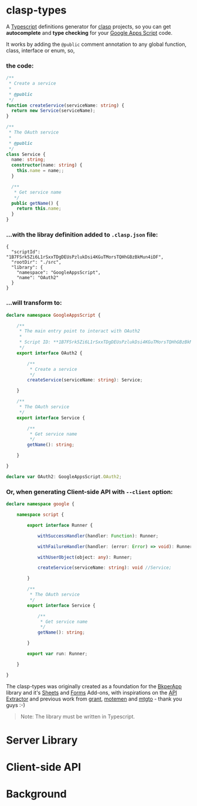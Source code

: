 [BkperApp]: https://github.com/bkper/bkper-app
[API Extractor]: https://api-extractor.com/
[grant]: https://github.com/grant/google-apps-script-dts
[motemen]: https://github.com/motemen/dts-google-apps-script
[mtgto]: https://github.com/mtgto/dts-google-apps-script-advanced
[Sheets]: https://chrome.google.com/webstore/detail/bkper-sheets/cgjnibofbefehaeeadeomaffglgfpkfl?hl=en
[Forms]: https://chrome.google.com/webstore/detail/bkper-forms/hfhnjepoehncolldclpdddgccibbpeda

# clasp-types

A [Typescript](https://www.typescriptlang.org/) definitions generator for [clasp](https://github.com/google/clasp) projects, so you can get **autocomplete** and **type checking** for your [Google Apps Script](https://developers.google.com/apps-script/) code.

It works by adding the ```@public``` comment annotation to any global function, class, interface or enum, so, 

### the code:

```ts
/**
 * Create a service
 * 
 * @public
 */
function createService(serviceName: string) {
  return new Service(serviceName);
}

/**
 * The OAuth service
 * 
 * @public
 */
class Service {
  name: string;
  constructor(name: string) {
    this.name = name;;
  }

  /**
   * Get service name
   */
  public getName() {
    return this.name;
  }
}

```
### ...with the **libray**  definition added to ```.clasp.json``` file:
```
{
  "scriptId": "1B7FSrk5Zi6L1rSxxTDgDEUsPzlukDsi4KGuTMorsTQHhGBzBkMun4iDF",
  "rootDir": "./src",
  "library": {
    "namespace": "GoogleAppsScript",
    "name": "OAuth2"
  }
}
```

### ...will transform to:

```ts
declare namespace GoogleAppsScript {

    /**
     * The main entry point to interact with OAuth2
     *
     * Script ID: **1B7FSrk5Zi6L1rSxxTDgDEUsPzlukDsi4KGuTMorsTQHhGBzBkMun4iDF**
     */
    export interface OAuth2 {

        /**
         * Create a service
         */
        createService(serviceName: string): Service;

    }

    /**
     * The OAuth service
     */
    export interface Service {

        /**
         * Get service name
         */
        getName(): string;

    }

}

declare var OAuth2: GoogleAppsScript.OAuth2;
```

### Or, when generating Client-side API with ```--client``` option:

```ts
declare namespace google {

    namespace script {

        export interface Runner {

            withSuccessHandler(handler: Function): Runner;

            withFailureHandler(handler: (error: Error) => void): Runner;

            withUserObject(object: any): Runner;

            createService(serviceName: string): void //Service;

        }

        /**
         * The OAuth service
         */
        export interface Service {

            /**
             * Get service name
             */
            getName(): string;

        }

        export var run: Runner;

    }

}

```


The clasp-types was originally created as a foundation for the [BkperApp] library and it's [Sheets] and [Forms] Add-ons, with inspirations on the [API Extractor] and previous work from [grant], [motemen] and [mtgto] - thank you guys :-)

> Note: The library must be written in Typescript.

# Server Library

# Client-side API

# Background